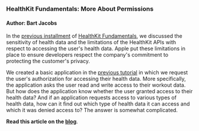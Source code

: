 ### HealthKit Fundamentals: More About Permissions

#### Author: Bart Jacobs

In the [previous installment](http://bartjacobs.com/healthkit-fundamentals-permissions/) of [HealthKit Fundamentals](http://bartjacobs.com/tag/healthkit-fundamentals/), we discussed the sensitivity of health data and the limitations of the HealthKit APIs with respect to accessing the user's health data. Apple put these limitations in place to ensure developers respect the company's commitment to protecting the customer's privacy.

We created a basic application in the [previous tutorial](http://bartjacobs.com/healthkit-fundamentals-permissions/) in which we request the user's authorization for accessing their health data. More specifically, the application asks the user read and write access to their workout data. But how does the application know whether the user granted access to their health data? And if an application requests access to various types of health data, how can it find out which type of health data it can access and which it was denied access to? The answer is somewhat complicated.

**Read this article on the [blog](http://bartjacobs.com/healthkit-fundamentals-more-about-permissions/)**.

